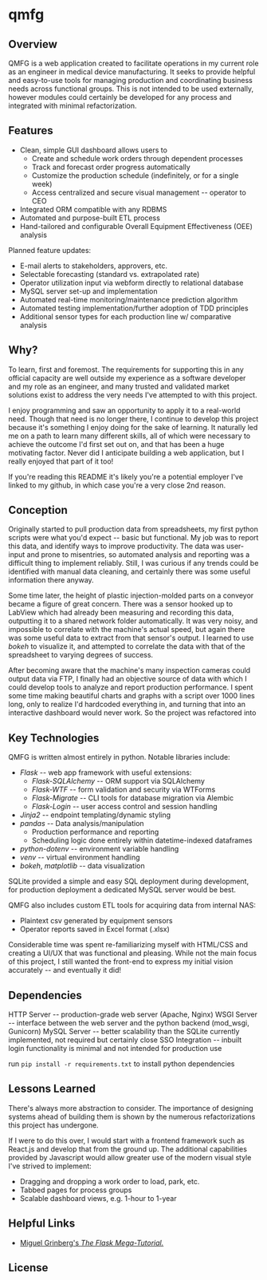 # qmfg

## Overview

QMFG is a web application created to facilitate operations in my current role as an engineer in medical device manufacturing. It seeks to provide helpful and easy-to-use tools for managing production and coordinating business needs across functional groups. This is not intended to be used externally, however modules could certainly be developed for any process and integrated with minimal refactorization.

## Features

* Clean, simple GUI dashboard allows users to
    * Create and schedule work orders through dependent processes
    * Track and forecast order progress automatically
    * Customize the production schedule (indefinitely, or for a single week)
    * Access centralized and secure visual management -- operator to CEO
* Integrated ORM compatible with any RDBMS
* Automated and purpose-built ETL process
* Hand-tailored and configurable Overall Equipment Effectiveness (OEE) analysis

Planned feature updates:
* E-mail alerts to stakeholders, approvers, etc.
* Selectable forecasting (standard vs. extrapolated rate)
* Operator utilization input via webform directly to relational database
* MySQL server set-up and implementation
* Automated real-time monitoring/maintenance prediction algorithm
* Automated testing implementation/further adoption of TDD principles
* Additional sensor types for each production line w/ comparative analysis


## Why?

To learn, first and foremost. The requirements for supporting this in any official capacity are well outside my experience as a software developer and my role as an engineer, and many trusted and validated market solutions exist to address the very needs I've attempted to with this project.

I enjoy programming and saw an opportunity to apply it to a real-world need. Though that need is no longer there, I continue to develop this project because it's something I enjoy doing for the sake of learning. It naturally led me on a path to learn many different skills, all of which were necessary to achieve the outcome I'd first set out on, and that has been a huge motivating factor. Never did I anticipate building a web application, but I really enjoyed that part of it too!

If you're reading this README it's likely you're a potential employer I've linked to my github, in which case you're a very close 2nd reason.


## Conception

Originally started to pull production data from spreadsheets, my first python scripts were what you'd expect -- basic but functional. My job was to report this data, and identify ways to improve productivity. The data was user-input and prone to misentries, so automated analysis and reporting was a difficult thing to implement reliably. Still, I was curious if any trends could be identified with manual data cleaning, and certainly there was some useful information there anyway.

Some time later, the height of plastic injection-molded parts on a conveyor became a figure of great concern. There was a sensor hooked up to LabView which had already been measuring and recording this data, outputting it to a shared network folder automatically. It was very noisy, and impossible to correlate with the machine's actual speed, but again there was some useful data to extract from that sensor's output. I learned to use *bokeh* to visualize it, and attempted to correlate the data with that of the spreadsheet to varying degrees of success. 

After becoming aware that the machine's many inspection cameras could output data via FTP, I finally had an objective source of data with which I could develop tools to analyze and report production performance. I spent some time making beautiful charts and graphs with a script over 1000 lines long, only to realize I'd hardcoded everything in, and turning that into an interactive dashboard would never work. So the project was refactored into


## Key Technologies

QMFG is written almost entirely in python. Notable libraries include:
* *Flask* -- web app framework with useful extensions:
    * *Flask-SQLAlchemy* -- ORM support via SQLAlchemy
    * *Flask-WTF* -- form validation and security via WTForms
    * *Flask-Migrate* -- CLI tools for database migration via Alembic
    * *Flask-Login* --  user access control and session handling
* *Jinja2* -- endpoint templating/dynamic styling
* *pandas* -- Data analysis/manipulation
    * Production performance and reporting
    * Scheduling logic done entirely within datetime-indexed dataframes
* *python-dotenv* -- environment variable handling
* *venv* -- virtual environment handling
* *bokeh*, *matplotlib* -- data visualization

SQLite provided a simple and easy SQL deployment during development, for production deployment a dedicated MySQL server would be best.

QMFG also includes custom ETL tools for acquiring data from internal NAS:
* Plaintext csv generated by equipment sensors
* Operator reports saved in Excel format (.xlsx)

Considerable time was spent re-familiarizing myself with HTML/CSS and creating a UI/UX that was functional and pleasing. While not the main focus of this project, I still wanted the front-end to express my initial vision accurately -- and eventually it did!


## Dependencies

HTTP Server -- production-grade web server (Apache, Nginx)
WSGI Server -- interface between the web server and the python backend (mod_wsgi, Gunicorn)
MySQL Server -- better scalability than the SQLite currently implemented, not required but certainly close
SSO Integration -- inbuilt login functionality is minimal and not intended for production use

run `pip install -r requirements.txt` to install python dependencies


## Lessons Learned

There's always more abstraction to consider. The importance of designing systems ahead of building them is shown by the numerous refactorizations this project has undergone.

If I were to do this over, I would start with a frontend framework such as React.js and develop that from the ground up. The additional capabilities provided by Javascript would allow greater use of the modern visual style I've strived to implement:
* Dragging and dropping a work order to load, park, etc.
* Tabbed pages for process groups
* Scalable dashboard views, e.g. 1-hour to 1-year


## Helpful Links

* [Miguel Grinberg's *The Flask Mega-Tutorial.*](https://blog.miguelgrinberg.com/post/the-flask-mega-tutorial-part-i-hello-world)

## License


